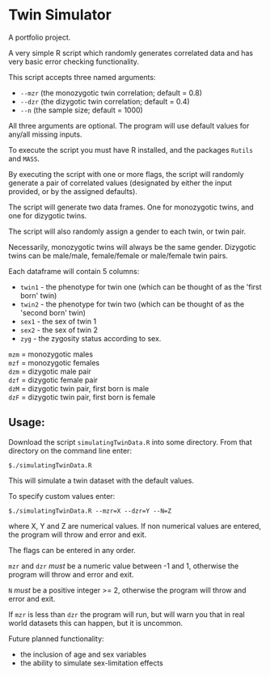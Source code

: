 Twin Simulator
==============

A portfolio project.

A very simple R script which randomly generates correlated data and has very basic error checking functionality.

This script accepts three named arguments:

- `--mzr` (the monozygotic twin correlation; default = 0.8)
- `--dzr` (the dizygotic twin correlation; default = 0.4)
- `--n`   (the sample size; default = 1000)

All three arguments are optional. The program will use default values for any/all missing inputs.

To execute the script you must have R installed, and the packages `Rutils` and `MASS`.

By executing the script with one or more flags, the script will randomly generate a pair of correlated values
(designated by either the input provided, or by the assigned defaults).

The script will generate two data frames. One for monozygotic twins, and one for dizygotic twins.

The script will also randomly assign a gender to each twin, or twin pair.

Necessarily, monozygotic twins will always be the same gender. Dizygotic twins can be male/male,
female/female or male/female twin pairs.

Each dataframe will contain 5 columns:

- `twin1` - the phenotype for twin one (which can be thought of as the 'first born' twin)
- `twin2` - the phenotype for twin two (which can be thought of as the 'second born' twin)
- `sex1` - the sex of twin 1
- `sex2` - the sex of twin 2
- `zyg` - the zygosity status according to sex.

`mzm` = monozygotic males  
`mzf` = monozygotic females  
`dzm` = dizygotic male pair  
`dzf` = dizygotic female pair  
`dzM` = dizygotic twin pair, first born is male  
`dzF` = dizygotic twin pair, first born is female  

Usage:
------

Download the script `simulatingTwinData.R` into some directory. From that directory on the command line enter:

`$./simulatingTwinData.R`

This will simulate a twin dataset with the default values.

To specify custom values enter:

`$./simulatingTwinData.R --mzr=X --dzr=Y --N=Z`

where X, Y and Z are numerical values. If non numerical values are entered, the program will throw and error
and exit.

The flags can be entered in any order.

`mzr` and `dzr` *must* be a numeric value between -1 and 1, otherwise the program will throw and error and exit.

`N` *must* be a positive integer >= 2, otherwise the program will throw and error and exit.

If `mzr` is less than `dzr` the program will run, but will warn you that in real world datasets this can happen, but it is uncommon.

Future planned functionality:

- the inclusion of age and sex variables
- the ability to simulate sex-limitation effects
